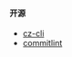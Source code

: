#### 开源
- [cz-cli](https://github.com/commitizen/cz-cli)
- [commitlint](https://github.com/conventional-changelog/commitlint)
